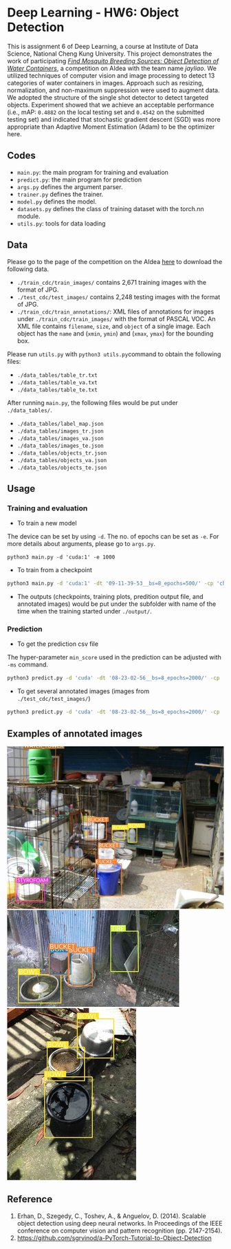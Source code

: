 # Deep Learning - HW6: Object Detection

This is assignment 6 of Deep Learning, a course at Institute of Data Science, National Cheng Kung University. This project demonstrates the work of participating [*Find Mosquito Breeding Sources: Object Detection of Water Containers*](https://aidea-web.tw/topic/cc2d8ec6-dfaf-42bd-8a4a-435bffc8d071), a competition on AIdea with the team name _jayliao_. We utilized techniques of computer vision and image processing to detect 13 categories of water containers in images. Approach such as resizing, normalization, and non-maximum suppression were used to augment data. We adopted the structure of the single shot detector to detect targeted objects. Experiment showed that we achieve an acceptable performance (i.e., mAP: `0.4882` on the local testing set and `0.4542` on the submitted testing set) and indicated that stochastic gradient descent (SGD) was more appropriate than Adaptive Moment Estimation (Adam) to be the optimizer here.

## Codes

- `main.py`: the main program for training and evaluation
- `predict.py`: the main program for prediction
- `args.py` defines the argument parser.
- `trainer.py` defines the trainer.
- `model.py` defines the model.
- `datasets.py` defines the class of training dataset with the torch.nn module.
- `utils.py`: tools for data loading 

## Data

Please go to the page of the competition on the AIdea [here](https://aidea-web.tw/topic/cc2d8ec6-dfaf-42bd-8a4a-435bffc8d071) to download the following data.

- `./train_cdc/train_images/` contains 2,671 training images with the format of JPG.
- `./test_cdc/test_images/` contains 2,248 testing images with the format of JPG.
- `./train_cdc/train_annotations/`: XML files of annotations for images under `./train_cdc/train_images/` with the format of PASCAL VOC. An XML file contains `filename`, `size`, and `object` of a single image. Each object has the `name` and (`xmin`, `ymin`) and (`xmax`, `ymax`) for the bounding box.

Please run `utils.py` with `python3 utils.py`command to obtain the following files:

- `./data_tables/table_tr.txt`
- `./data_tables/table_va.txt`
- `./data_tables/table_te.txt`

After running `main.py`, the following files would be put under `./data_tables/`.

- `./data_tables/label_map.json`
- `./data_tables/images_tr.json`
- `./data_tables/images_va.json`
- `./data_tables/images_te.json`
- `./data_tables/objects_tr.json`
- `./data_tables/objects_va.json`
- `./data_tables/objects_te.json`

## Usage

### Training and evaluation

- To train a new model

The device can be set by using `-d`. The no. of epochs can be set as `-e`. For more details about arguments, please go to `args.py`.

```
python3 main.py -d 'cuda:1' -e 1000
```

- To train from a checkpoint

```bash
python3 main.py -d 'cuda:1' -dt '09-11-39-53__bs=8_epochs=500/' -cp 'checkpoint_ssd300.pth.tar' -e 500
```

- The outputs (checkpoints, training plots, predition output file, and annotated images) would be put under the subfolder with name of the time when the training started under `./output/`.

### Prediction

- To get the prediction csv file

The hyper-parameter `min_score` used in the prediction can be adjusted with `-ms` command. 

```bash
python3 predict.py -d 'cuda' -dt '08-23-02-56__bs=8_epochs=2000/' -cp 'checkpoint_ssd300.pth.tar' -ms .01
```

- To get several annotated images (images from `./test_cdc/test_images/`)

```bash
python3 predict.py -d 'cuda' -dt '08-23-02-56__bs=8_epochs=2000/' -cp 'checkpoint_ssd300.pth.tar' -detect
```

## Examples of annotated images

![](./annotated_images/annotated_201209052.jpg)
![](./annotated_images/annotated_201307104.jpg)
![](./annotated_images/annotated_201507034.jpg)

## Reference

1. Erhan, D., Szegedy, C., Toshev, A., & Anguelov, D. (2014). Scalable object detection using deep neural networks. In Proceedings of the IEEE conference on computer vision and pattern recognition (pp. 2147-2154).
2. https://github.com/sgrvinod/a-PyTorch-Tutorial-to-Object-Detection
